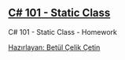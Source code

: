 ## [C# 101 - Static Class](https://app.patika.dev/courses/csharp-101/4-static-sinif-ve-uyeler)
C# 101 - Static Class - Homework

[Hazırlayan: Betül Çelik Çetin](https://app.patika.dev/celikbet)